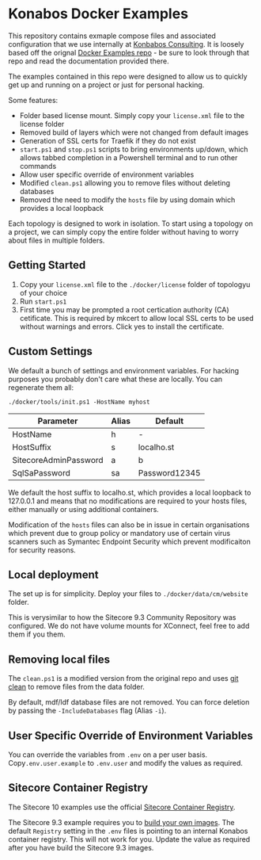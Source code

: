# Konabos Docker Examples

This repository contains exmaple compose files and associated configuration that we use internally at [Konbabos Consulting](https://www.konabos.com). It is loosely based off the orignal [Docker Examples repo](https://github.com/Sitecore/docker-examples) - be sure to look through that repo and read the documentation provided there.

The examples contained in this repo were designed to allow us to quickly get up and running on a project or just for personal hacking. 

Some features:
- Folder based license mount. Simply copy your `license.xml` file to the license folder
- Removed build of layers which were not changed from default images
- Generation of SSL certs for Traefik if they do not exist
- `start.ps1` and `stop.ps1` scripts to bring environments up/down, which allows tabbed completion in a Powershell terminal and to run other commands
- Allow user specific override of environment variables
- Modified `clean.ps1` allowing you to remove files without deleting databases
- Removed the need to modify the `hosts` file by using domain which provides a local loopback

Each topology is designed to work in isolation. To start using a topology on a project, we can simply copy the entire folder without having to worry about files in multiple folders.

## Getting Started

1. Copy your `license.xml` file to the `./docker/license` folder of topologyu of your choice
2. Run `start.ps1`
3. First time you may be prompted a root certication authority (CA) cetificate. This is required by mkcert to allow local SSL certs to be used without warnings and errors. Click yes to install the certificate.

## Custom Settings

We default a bunch of settings and environment variables. For hacking purposes you probably don't care what these are locally. You can regenerate them all:

```
./docker/tools/init.ps1 -HostName myhost
```

| Parameter             | Alias | Default       | 
| ---------             | ----- | -------       | 
| HostName              | h     | -             | 
| HostSuffix            | s     | localho.st    | 
| SitecoreAdminPassword | a     | b             | 
| SqlSaPassword         | sa    | Password12345 | 

We default the host suffix to localho.st, which provides a local loopback to 127.0.0.1 and means that no modifications are required to your hosts files, either manually or using additional containers. 

Modification of the `hosts` files can also be in issue in certain organisations which prevent due to group policy or mandatory use of certain virus scanners such as Symantec Endpoint Security which prevent modificaiton for security reasons.

## Local deployment

The set up is for simplicity. Deploy your files to `./docker/data/cm/website` folder.

This is verysimilar to how the Sitecore 9.3 Community Repository was configured. We do not have volume mounts for XConnect, feel free to add them if you them.

## Removing local files

The `clean.ps1` is a modified version from the original repo and uses [git clean](https://git-scm.com/docs/git-clean) to remove files from the data folder.

By default, mdf/ldf database files are not removed. You can force deletion by passing the `-IncludeDatabases` flag (Alias `-i`).

## User Specific Override of Environment Variables

You can override the variables from `.env` on a per user basis. Copy`.env.user.example` to `.env.user` and modify the values as required.

## Sitecore Container Registry

The Sitecore 10 examples use the official [Sitecore Container Registry](https://doc.sitecore.com/developers/100/developer-tools/en/sitecore-image-reference.html).

The Sitecore 9.3 example requires you to [build your own images](https://github.com/Sitecore/docker-images/blob/master/build/INSTRUCTIONS.md). The default `Registry` setting in the `.env` files is pointing to an internal Konabos container registry. This will not work for you. Update the value as required after you have build the Sitecore 9.3 images.
